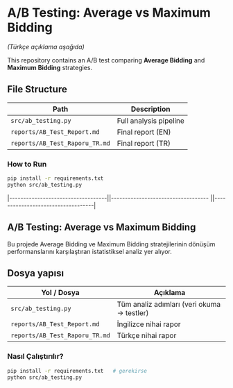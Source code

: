 # A/B Testing: Average vs Maximum Bidding
*(Türkçe açıklama aşağıda)*

This repository contains an A/B test comparing **Average Bidding** and **Maximum Bidding** strategies.

## File Structure
| Path | Description |
|------|-------------|
| `src/ab_testing.py` | Full analysis pipeline |
| `reports/AB_Test_Report.md` | Final report (EN) |
| `reports/AB_Test_Raporu_TR.md` | Final report (TR) |

### How to Run
```bash
pip install -r requirements.txt
python src/ab_testing.py

```
|-----------------------------------||----------------------------------- ||-----------------------------------|
## A/B Testing: Average vs Maximum Bidding

Bu projede Average Bidding ve Maximum Bidding stratejilerinin
dönüşüm performanslarını karşılaştıran istatistiksel analiz yer alıyor.

## Dosya yapısı
| Yol / Dosya                       | Açıklama                                     |
|-----------------------------------|----------------------------------------------|
| `src/ab_testing.py`               | Tüm analiz adımları (veri okuma → testler)   |
| `reports/AB_Test_Report.md`       | İngilizce nihai rapor                        |
| `reports/AB_Test_Raporu_TR.md`    | Türkçe nihai rapor                           |

### Nasıl Çalıştırılır?
```bash
pip install -r requirements.txt   # gerekirse
python src/ab_testing.py
```
